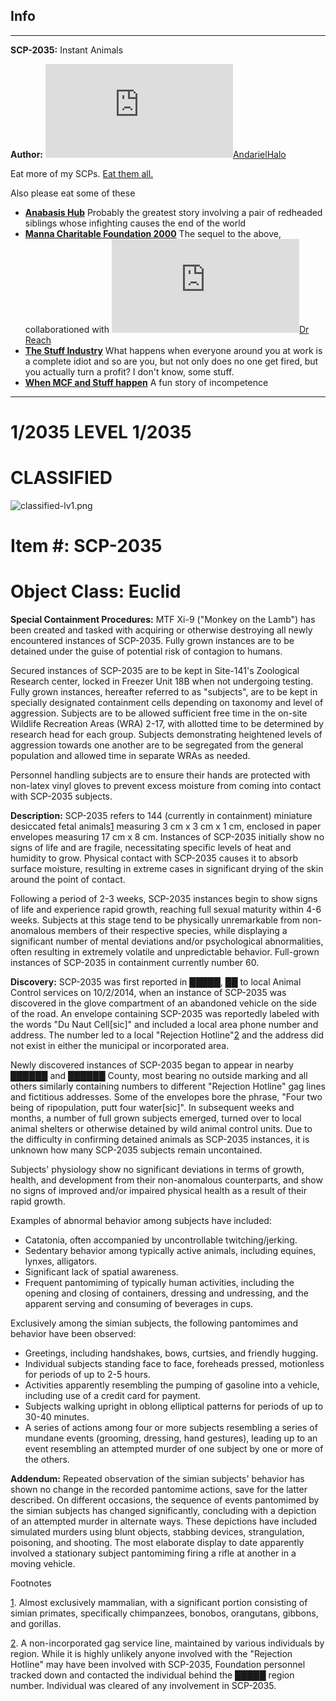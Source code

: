 Info
----

* * *

**SCP-2035:** Instant Animals

**Author:** [![AndarielHalo](http://www.wikidot.com/avatar.php?userid=1750255&amp;size=small&amp;timestamp=1599870338)](http://www.wikidot.com/user:info/andarielhalo)[AndarielHalo](http://www.wikidot.com/user:info/andarielhalo)

Eat more of my SCPs. [Eat them all.](http://www.scp-wiki.net/andariel-halo-file)

Also please eat some of these

*   **[Anabasis Hub](http://www.scp-wiki.net/anabasis-hub)** Probably the greatest story involving a pair of redheaded siblings whose infighting causes the end of the world
*   **[Manna Charitable Foundation 2000](http://www.scp-wiki.net/manna-charitable-foundation-hub)** The sequel to the above, collaborationed with [![Dr Reach](http://www.wikidot.com/avatar.php?userid=1779895&amp;size=small&amp;timestamp=1599870338)](http://www.wikidot.com/user:info/dr-reach)[Dr Reach](http://www.wikidot.com/user:info/dr-reach)
*   **[The Stuff Industry](http://www.scp-wiki.net/the-stuff-industry-hub)** What happens when everyone around you at work is a complete idiot and so are you, but not only does no one get fired, but you actually turn a profit? I don't know, some stuff.
*   **[When MCF and Stuff happen](http://www.scp-wiki.net/week-1-looking-for-stuff)** A fun story of incompetence

* * *

1/2035 LEVEL 1/2035
===================

CLASSIFIED
==========

![classified-lv1.png](http://www.scp-wiki.net/local--files/component:classified-decoration-base/classified-lv1.png)

Item #: SCP-2035
================

Object Class: Euclid
====================

**Special Containment Procedures:** MTF Xi-9 ("Monkey on the Lamb") has been created and tasked with acquiring or otherwise destroying all newly encountered instances of SCP-2035. Fully grown instances are to be detained under the guise of potential risk of contagion to humans.

Secured instances of SCP-2035 are to be kept in Site-141's Zoological Research center, locked in Freezer Unit 18B when not undergoing testing. Fully grown instances, hereafter referred to as "subjects", are to be kept in specially designated containment cells depending on taxonomy and level of aggression. Subjects are to be allowed sufficient free time in the on-site Wildlife Recreation Areas (WRA) 2-17, with allotted time to be determined by research head for each group. Subjects demonstrating heightened levels of aggression towards one another are to be segregated from the general population and allowed time in separate WRAs as needed.

Personnel handling subjects are to ensure their hands are protected with non-latex vinyl gloves to prevent excess moisture from coming into contact with SCP-2035 subjects.

**Description:** SCP-2035 refers to 144 (currently in containment) miniature desiccated fetal animals[1](javascript:;) measuring 3 cm x 3 cm x 1 cm, enclosed in paper envelopes measuring 17 cm x 8 cm. Instances of SCP-2035 initially show no signs of life and are fragile, necessitating specific levels of heat and humidity to grow. Physical contact with SCP-2035 causes it to absorb surface moisture, resulting in extreme cases in significant drying of the skin around the point of contact.

Following a period of 2-3 weeks, SCP-2035 instances begin to show signs of life and experience rapid growth, reaching full sexual maturity within 4-6 weeks. Subjects at this stage tend to be physically unremarkable from non-anomalous members of their respective species, while displaying a significant number of mental deviations and/or psychological abnormalities, often resulting in extremely volatile and unpredictable behavior. Full-grown instances of SCP-2035 in containment currently number 60.

**Discovery:** SCP-2035 was first reported in █████, ██ to local Animal Control services on 10/2/2014, when an instance of SCP-2035 was discovered in the glove compartment of an abandoned vehicle on the side of the road. An envelope containing SCP-2035 was reportedly labeled with the words "Du Naut Cell\[sic\]" and included a local area phone number and address. The number led to a local "Rejection Hotline"[2](javascript:;) and the address did not exist in either the municipal or incorporated area.

Newly discovered instances of SCP-2035 began to appear in nearby ██████ and ██████ County, most bearing no outside marking and all others similarly containing numbers to different "Rejection Hotline" gag lines and fictitious addresses. Some of the envelopes bore the phrase, "Four two being of ripopulation, putt four water\[sic\]". In subsequent weeks and months, a number of full grown subjects emerged, turned over to local animal shelters or otherwise detained by wild animal control units. Due to the difficulty in confirming detained animals as SCP-2035 instances, it is unknown how many SCP-2035 subjects remain uncontained.

Subjects' physiology show no significant deviations in terms of growth, health, and development from their non-anomalous counterparts, and show no signs of improved and/or impaired physical health as a result of their rapid growth.

Examples of abnormal behavior among subjects have included:

*   Catatonia, often accompanied by uncontrollable twitching/jerking.
*   Sedentary behavior among typically active animals, including equines, lynxes, alligators.
*   Significant lack of spatial awareness.
*   Frequent pantomiming of typically human activities, including the opening and closing of containers, dressing and undressing, and the apparent serving and consuming of beverages in cups.

Exclusively among the simian subjects, the following pantomimes and behavior have been observed:

*   Greetings, including handshakes, bows, curtsies, and friendly hugging.
*   Individual subjects standing face to face, foreheads pressed, motionless for periods of up to 2-5 hours.
*   Activities apparently resembling the pumping of gasoline into a vehicle, including use of a credit card for payment.
*   Subjects walking upright in oblong elliptical patterns for periods of up to 30-40 minutes.
*   A series of actions among four or more subjects resembling a series of mundane events (grooming, dressing, hand gestures), leading up to an event resembling an attempted murder of one subject by one or more of the others.

**Addendum:** Repeated observation of the simian subjects' behavior has shown no change in the recorded pantomime actions, save for the latter described. On different occasions, the sequence of events pantomimed by the simian subjects has changed significantly, concluding with a depiction of an attempted murder in alternate ways. These depictions have included simulated murders using blunt objects, stabbing devices, strangulation, poisoning, and shooting. The most elaborate display to date apparently involved a stationary subject pantomiming firing a rifle at another in a moving vehicle.

Footnotes

[1](javascript:;). Almost exclusively mammalian, with a significant portion consisting of simian primates, specifically chimpanzees, bonobos, orangutans, gibbons, and gorillas.

[2](javascript:;). A non-incorporated gag service line, maintained by various individuals by region. While it is highly unlikely anyone involved with the "Rejection Hotline" may have been involved with SCP-2035, Foundation personnel tracked down and contacted the individual behind the █████ region number. Individual was cleared of any involvement in SCP-2035.